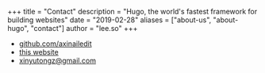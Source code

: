 +++
title = "Contact"
description = "Hugo, the world's fastest framework for building websites"
date = "2019-02-28"
aliases = ["about-us", "about-hugo", "contact"]
author = "lee.so"
+++

- [github.com/axinailedit](https://github.com/axinailedit)
- [this website](https://axinailedit.github.io)
- xinyutongz@gmail.com